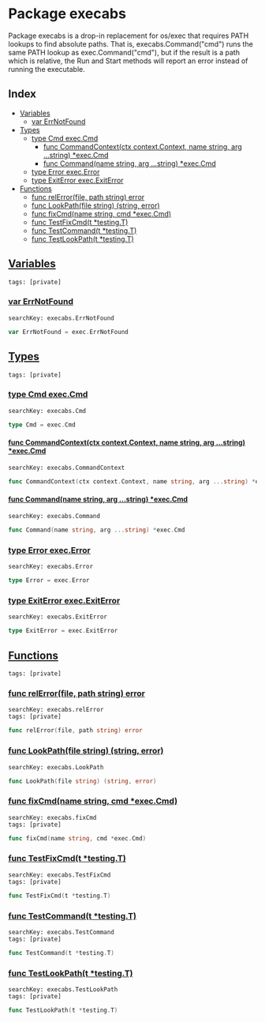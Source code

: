 # Package execabs

Package execabs is a drop-in replacement for os/exec that requires PATH lookups to find absolute paths. That is, execabs.Command("cmd") runs the same PATH lookup as exec.Command("cmd"), but if the result is a path which is relative, the Run and Start methods will report an error instead of running the executable. 

## Index

* [Variables](#var)
    * [var ErrNotFound](#ErrNotFound)
* [Types](#type)
    * [type Cmd exec.Cmd](#Cmd)
        * [func CommandContext(ctx context.Context, name string, arg ...string) *exec.Cmd](#CommandContext)
        * [func Command(name string, arg ...string) *exec.Cmd](#Command)
    * [type Error exec.Error](#Error)
    * [type ExitError exec.ExitError](#ExitError)
* [Functions](#func)
    * [func relError(file, path string) error](#relError)
    * [func LookPath(file string) (string, error)](#LookPath)
    * [func fixCmd(name string, cmd *exec.Cmd)](#fixCmd)
    * [func TestFixCmd(t *testing.T)](#TestFixCmd)
    * [func TestCommand(t *testing.T)](#TestCommand)
    * [func TestLookPath(t *testing.T)](#TestLookPath)


## <a id="var" href="#var">Variables</a>

```
tags: [private]
```

### <a id="ErrNotFound" href="#ErrNotFound">var ErrNotFound</a>

```
searchKey: execabs.ErrNotFound
```

```Go
var ErrNotFound = exec.ErrNotFound
```

## <a id="type" href="#type">Types</a>

```
tags: [private]
```

### <a id="Cmd" href="#Cmd">type Cmd exec.Cmd</a>

```
searchKey: execabs.Cmd
```

```Go
type Cmd = exec.Cmd
```

#### <a id="CommandContext" href="#CommandContext">func CommandContext(ctx context.Context, name string, arg ...string) *exec.Cmd</a>

```
searchKey: execabs.CommandContext
```

```Go
func CommandContext(ctx context.Context, name string, arg ...string) *exec.Cmd
```

#### <a id="Command" href="#Command">func Command(name string, arg ...string) *exec.Cmd</a>

```
searchKey: execabs.Command
```

```Go
func Command(name string, arg ...string) *exec.Cmd
```

### <a id="Error" href="#Error">type Error exec.Error</a>

```
searchKey: execabs.Error
```

```Go
type Error = exec.Error
```

### <a id="ExitError" href="#ExitError">type ExitError exec.ExitError</a>

```
searchKey: execabs.ExitError
```

```Go
type ExitError = exec.ExitError
```

## <a id="func" href="#func">Functions</a>

```
tags: [private]
```

### <a id="relError" href="#relError">func relError(file, path string) error</a>

```
searchKey: execabs.relError
tags: [private]
```

```Go
func relError(file, path string) error
```

### <a id="LookPath" href="#LookPath">func LookPath(file string) (string, error)</a>

```
searchKey: execabs.LookPath
```

```Go
func LookPath(file string) (string, error)
```

### <a id="fixCmd" href="#fixCmd">func fixCmd(name string, cmd *exec.Cmd)</a>

```
searchKey: execabs.fixCmd
tags: [private]
```

```Go
func fixCmd(name string, cmd *exec.Cmd)
```

### <a id="TestFixCmd" href="#TestFixCmd">func TestFixCmd(t *testing.T)</a>

```
searchKey: execabs.TestFixCmd
tags: [private]
```

```Go
func TestFixCmd(t *testing.T)
```

### <a id="TestCommand" href="#TestCommand">func TestCommand(t *testing.T)</a>

```
searchKey: execabs.TestCommand
tags: [private]
```

```Go
func TestCommand(t *testing.T)
```

### <a id="TestLookPath" href="#TestLookPath">func TestLookPath(t *testing.T)</a>

```
searchKey: execabs.TestLookPath
tags: [private]
```

```Go
func TestLookPath(t *testing.T)
```

